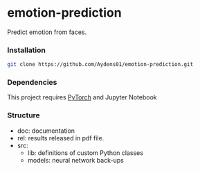 # emotion-prediction

Predict emotion from faces.

### Installation

```sh
git clone https://github.com/Aydens01/emotion-prediction.git
```

### Dependencies

This project requires [PyTorch](https://pytorch.org/) and Jupyter Notebook

### Structure

* doc: documentation
* rel: results released in pdf file.
* src:
  * lib: definitions of custom Python classes
  * models: neural network back-ups
